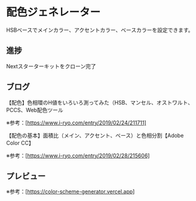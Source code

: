# 配色ジェネレーター

HSBベースでメインカラー、アクセントカラー、ベースカラーを設定できます。

## 進捗

Nextスターターキットをクローン完了

## ブログ

【配色】色相環のH値をいろいろ測ってみた（HSB、マンセル、オストワルト、PCCS、Web配色ツール

※参考：[https://www.i-ryo.com/entry/2019/02/24/211711]

 【配色の基本】面積比（メイン、アクセント、ベース）と色相分割【Adobe Color CC】

※参考：[https://www.i-ryo.com/entry/2019/02/28/215606]

## プレビュー

※参考：[https://color-scheme-generator.vercel.app]